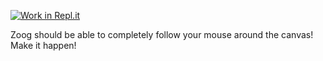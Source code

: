 [![Work in Repl.it](https://classroom.github.com/assets/work-in-replit-14baed9a392b3a25080506f3b7b6d57f295ec2978f6f33ec97e36a161684cbe9.svg)](https://classroom.github.com/online_ide?assignment_repo_id=3259115&assignment_repo_type=AssignmentRepo)
<p>Zoog should be able to completely follow your mouse around the canvas! Make it happen!</p>